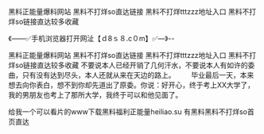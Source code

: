 黑料正能量爆料网站
黑料不打烊so直达链接
黑料不打烊tttzzz地址入口
黑料不打烊so链接直达较多收藏


《——✅手机浏览器打开网沚【ｄ8ｓ８.c０m】✅—》--

黑料正能量爆料网站
黑料不打烊so直达链接
黑料不打烊tttzzz地址入口
黑料不打烊so链接直达较多收藏
不要说本人已经开销了几何汗水，不要说本人有如许的委曲，只有没有达到尽头，本人还就从来在天边的路上。
　　毕业最后一天，本来想去向你表白，想不到你却先道出了原委。你说：好开心，终于考上XX大学了，我的男朋友也考上了那所大学，我终于可以和他见面了。





给我一个可以看片的www下载黑料福利正能量heiliao.su 有黑料黑料不打烊so首页直达
